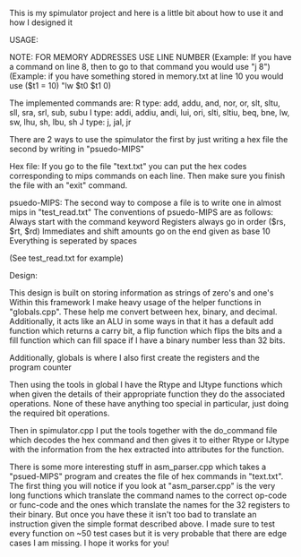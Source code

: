 This is my spimulator project and here is a little bit about how to use it and how I designed it

USAGE:

NOTE: FOR MEMORY ADDRESSES USE LINE NUMBER
    (Example: If you have a command on line 8, then to go to that command you would use "j 8")
    (Example: if you have something stored in memory.txt at line 10 you would use ($t1 = 10) "lw $t0 $t1 0)

The implemented commands are:
R type: add, addu, and, nor, or, slt, sltu, sll, sra, srl, sub, subu
I type: addi, addiu, andi, lui, ori, slti, sltiu, beq, bne, lw, sw, lhu, sh, lbu, sh
J type: j, jal, jr

There are 2 ways to use the spimulator the first by just writing a hex file the second by writing in "psuedo-MIPS"

Hex file:
If you go to the file "text.txt" you can put the hex codes corresponding to mips commands on each line.
Then make sure you finish the file with an "exit" command.

psuedo-MIPS:
The second way to compose a file is to write one in almost mips in "test_read.txt"
The conventions of psuedo-MIPS are as follows:
    Always start with the command keyword
    Registers always go in order ($rs, $rt, $rd)
    Immediates and shift amounts go on the end given as base 10
    Everything is seperated by spaces

(See test_read.txt for example)


Design:

This design is built on storing information as strings of zero's and one's
Within this framework I make heavy usage of the helper functions in "globals.cpp". These help me convert between hex, binary, and decimal. Additionally, it acts like an ALU in some ways in that it has a default add function which returns a carry bit, a flip function which flips the bits and a fill function which can fill space if I have a binary number less than 32 bits.

Additionally, globals is where I also first create the registers and the program counter

Then using the tools in global I have the Rtype and IJtype functions which when given the details of their appropriate function
they do the associated operations. None of these have anything too special in particular, just doing the required bit operations.

Then in spimulator.cpp I put the tools together with the do_command file which decodes the hex command and then gives it to either Rtype or IJtype with the information from the hex extracted into attributes for the function.

There is some more interesting stuff in asm_parser.cpp which takes a "psued-MIPS" program and creates the file of hex commands in "text.txt". 
The first thing you will notice if you look at "asm_parser.cpp" is the very long functions which translate the command names to the correct op-code or func-code and 
the ones which translate the names for the 32 registers to their binary. But once you have these it isn't too bad to translate an instruction given the simple format described above. 
I made sure to test every function on ~50 test cases but it is very probable that there are edge cases I am missing. I hope it works for you!
